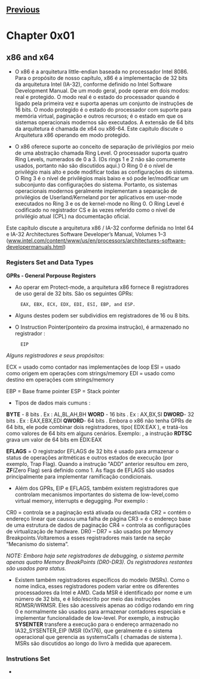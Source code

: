 [Previous](../intro.md)
------------------------


# Chapter 0x01

x86 and x64
--------------



- O x86 é a arquitetura little-endian baseada no processador Intel 8086. Para o propósito de nosso capítulo, x86 é a
implementação de 32 bits da arquitetura Intel (IA-32), conforme definido no Intel Software Development Manual. De um modo
geral, pode operar em dois modos: real e protegido. O modo real é o estado do processador quando é ligado pela primeira vez e
suporta apenas um conjunto de instruções de 16 bits. O modo protegido é o estado do processador com suporte para memória
virtual, paginação e outros recursos; é o estado em que os sistemas operacionais modernos são executados. A extensão de 64
bits da arquitetura é chamada de x64 ou x86-64. Este capítulo discute o Arquitetura x86 operando em modo protegido.

- O x86 oferece suporte ao conceito de separação de privilégios por meio de uma abstração chamada Ring Level. O processador
suporta quatro Ring Levels, numerados de 0 a 3. (Os rings 1 e 2 não são comumente usados, portanto não são discutidos
aqui.) O Ring 0 é o nível de privilégio mais alto e pode modificar todas as configurações do sistema. O Ring 3 é o nível de
privilégios mais baixo e só pode ler/modificar um subconjunto das configurações do sistema. Portanto, os sistemas
operacionais modernos geralmente implementam a separação de privilégios de Userland/Kerneland por ter aplicativos em
user-mode executados no Ring 3 e os de kernel-mode no Ring 0. O Ring Level é codificado no registrador CS e às vezes referido
como o nível de privilégio atual (CPL) na documentação oficial.


Este capítulo discute a arquitetura x86 / IA-32 conforme definida no Intel 64 e IA-32 Architectures Software Developer’s Manual, Volumes 1–3 (www.intel.com/content/www/us/en/processors/architectures-software-developermanuals.html)




### Registers Set and Data Types


**GPRs - General Porpouse Registers**


- Ao operar em Protect-mode, a arquitetura x86 fornece 8 registradores de uso geral de 32 bits. São os seguintes GPRs:

		EAX, EBX, ECX, EDX, EDI, ESI, EBP, and ESP.

- Alguns destes podem ser subdividios em registradores de 16 ou 8 bits.
- O Instruction Pointer(ponteiro da proxima instrução), é armazenado no registrador :

		EIP


_Alguns registradores e seus propósitos_:

ECX = usado como contador nas implementações de loop
ESI = usado como origem em operações com strings/memory
EDI = usado como destino em operações com strings/memory

EBP = Base frame pointer
ESP = Stack pointer


- Tipos de dados mais cumuns :


**BYTE** - 8 bits . 	Ex : AL,BL,AH,BH
**WORD** - 16 bits . 	Ex : AX,BX,SI
**DWORD**- 32 bits .  	Ex : EAX,EBX,EDI
**QWORD**- 64 bits . 	Embora o x86 não tenha GPRs de 64 bits, ele pode combinar dois registradores, tipo( EDX:EAX ), e
tratá-los como valores de 64 bits em alguns cenários. Exemplo: , a instrução **RDTSC** grava um valor de 64 bits em EDX:EAX


**EFLAGS** = O registrador EFLAGS de 32 bits é usado para armazenar o status de operações aritméticas e outros estados de
execução (por exemplo, Trap Flag). Quando a instrução "ADD" anterior resultou em zero, **ZF**(Zero Flag) será definido como 1.
As flags de EFLAGS são usados principalmente para implementar ramificação condicionais.


- Além dos GPRs, EIP e EFLAGS, também existem registradores que controlam mecanismos importantes do sistema de low-level,como
virtual memory, interrupts e degugging. Por exemplo :

CR0 = controla se a paginação está ativada ou desativada
CR2 = contém o endereço linear que causou uma falha de página
CR3 = é o endereço base de uma estrutura de dados de paginação
CR4 = controla as configurações de virtualização de hardware. 
DR0 – DR7 =  são usados por Memory Breakpoints.Voltaremos a esses registradores mais tarde na seção “Mecanismo do sistema”.

_NOTE: Embora haja sete registradores de debugging, o sistema permite apenas quatro Memory BreakPoints (DR0-DR3).
Os registradores restantes são usados para status._


- Existem também registradores específicos do modelo (MSRs). Como o nome indica, esses registradores podem variar entre os
diferentes processadores da Intel e AMD. Cada MSR é identificado por nome e um número de 32 bits, e é lido/escrito por meio
das instruções RDMSR/WRMSR. Eles são acessíveis apenas ao código rodando em ring 0 e normalmente são usados para armazenar
contadores especiais e implementar funcionalidade de low-level. Por exemplo, a instrução **SYSENTER** transfere a execução
para o endereço armazenado no IA32_SYSENTER_EIP (MSR (0x176), que geralmente é o sistema operacional que gerencia as
systemsCalls ( chamadas de sistema ). MSRs são discutidos ao longo do livro à medida que aparecem.



### Instrutions Set

- 

